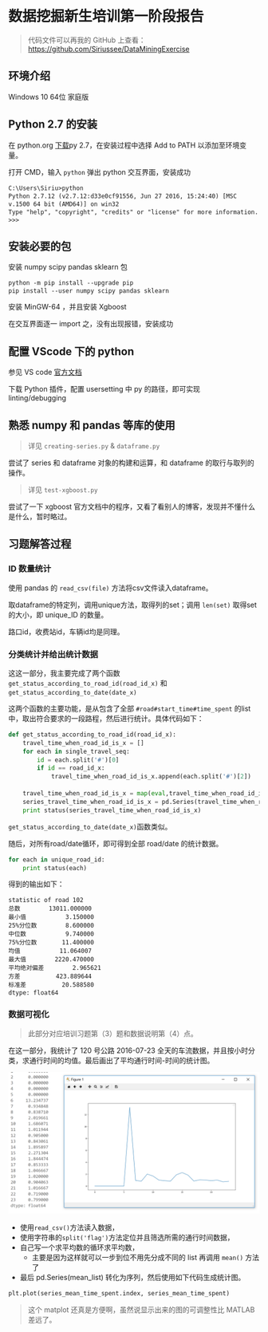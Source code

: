 # 数据挖掘新生培训第一阶段报告

> 代码文件可以再我的 GitHub 上查看：https://github.com/Siriussee/DataMiningExercise

## 环境介绍

Windows 10 64位 家庭版

## Python 2.7 的安装

在 python.org [下载](https://www.python.org/downloads/release/python-2714/)py 2.7，在安装过程中选择 Add to PATH 以添加至环境变量。

打开 CMD，输入 `python` 弹出 python 交互界面，安装成功

```
C:\Users\Siriu>python
Python 2.7.12 (v2.7.12:d33e0cf91556, Jun 27 2016, 15:24:40) [MSC v.1500 64 bit (AMD64)] on win32
Type "help", "copyright", "credits" or "license" for more information.
>>>
```

## 安装必要的包

安装 numpy scipy pandas sklearn 包
```
python -m pip install --upgrade pip
pip install --user numpy scipy pandas sklearn
```

安装 MinGW-64 ，并且安装 Xgboost

在交互界面逐一 import 之，没有出现报错，安装成功

## 配置 VScode 下的 python

参见 VS code [官方文档](https://code.visualstudio.com/docs/languages/python)

下载 Python 插件，配置 usersetting 中 py 的路径，即可实现 linting/debugging

## 熟悉 numpy 和 pandas 等库的使用

> 详见 `creating-series.py` & `dataframe.py`

尝试了 series 和 dataframe 对象的构建和运算，和 dataframe 的取行与取列的操作。

> 详见 `test-xgboost.py`

尝试了一下 xgboost 官方文档中的程序，又看了看别人的博客，发现并不懂什么是什么，暂时略过。

## 习题解答过程

### ID 数量统计

使用 pandas 的 `read_csv(file)` 方法将csv文件读入dataframe。

取dataframe的特定列，调用unique方法，取得列的set；调用 `len(set)` 取得set的大小，即 unique_ID 的数量。

路口id，收费站id，车辆id均是同理。

### 分类统计并给出统计数据

这这一部分，我主要完成了两个函数 `get_status_according_to_road_id(road_id_x)` 和 `get_status_according_to_date(date_x)`

这两个函数的主要功能，是从包含了全部 `#road#start_time#time_spent` 的list 中，取出符合要求的一段路程，然后进行统计。具体代码如下：

```python
def get_status_according_to_road_id(road_id_x):
    travel_time_when_road_id_is_x = []
    for each in single_travel_seq:
        id = each.split('#')[0]
        if id == road_id_x:
            travel_time_when_road_id_is_x.append(each.split('#')[2])

    travel_time_when_road_id_is_x = map(eval,travel_time_when_road_id_is_x)
    series_travel_time_when_road_id_is_x = pd.Series(travel_time_when_road_id_is_x)
    print status(series_travel_time_when_road_id_is_x)
```

`get_status_according_to_date(date_x)`函数类似。

随后，对所有road/date循环，即可得到全部 road/date 的统计数据。

```python
for each in unique_road_id:
    print status(each)
```
得到的输出如下：

```
statistic of road 102
总数        13011.000000
最小值           3.150000
25%分位数        8.600000
中位数           9.740000
75%分位数       11.400000
均值           11.064007
最大值        2220.470000
平均绝对偏差        2.965621
方差          423.889644
标准差          20.588580
dtype: float64
```


### 数据可视化

> 此部分对应培训习题第（3）题和数据说明第（4）点。

在这一部分，我统计了 120 号公路 2016-07-23 全天的车流数据，并且按小时分类，求通行时间的均值。最后画出了平均通行时间-时间的统计图。

![stat-fig](fig1.png)

- 使用`read_csv()`方法读入数据，
- 使用字符串的`split('flag')`方法定位并且筛选所需的通行时间数据，
- 自己写一个求平均数的循环求平均数，
    - 主要是因为这样就可以一步到位不用先分成不同的 list 再调用 `mean()` 方法了
- 最后 pd.Series(mean_list) 转化为序列，然后使用如下代码生成统计图。

```python
plt.plot(series_mean_time_spent.index, series_mean_time_spent)
```

> 这个 matplot 还真是方便啊，虽然说显示出来的图的可调整性比 MATLAB 差远了。



